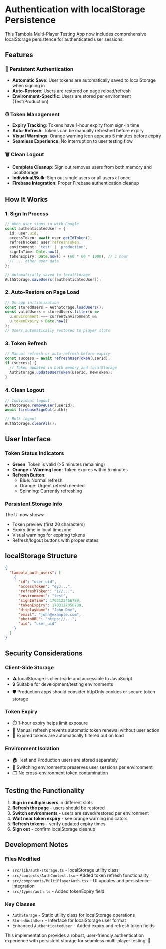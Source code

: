 # Authentication with localStorage Persistence

This Tambola Multi-Player Testing App now includes comprehensive localStorage persistence for authenticated user sessions.

## Features

### 🔐 **Persistent Authentication**
- **Automatic Save**: User tokens are automatically saved to localStorage when signing in
- **Auto-Restore**: Users are restored on page reload/refresh
- **Environment-Specific**: Users are stored per environment (Test/Production)

### ⏰ **Token Management**
- **Expiry Tracking**: Tokens have 1-hour expiry from sign-in time
- **Auto-Refresh**: Tokens can be manually refreshed before expiry
- **Visual Warnings**: Orange warning icon appears 5 minutes before expiry
- **Seamless Experience**: No interruption to user testing flow

### 🗑️ **Clean Logout**
- **Complete Cleanup**: Sign out removes users from both memory and localStorage
- **Individual/Bulk**: Sign out single users or all users at once
- **Firebase Integration**: Proper Firebase authentication cleanup

## How It Works

### 1. **Sign In Process**
```typescript
// When user signs in with Google
const authenticatedUser = {
  id: user.uid,
  accessToken: await user.getIdToken(),
  refreshToken: user.refreshToken,
  environment: 'test' | 'production',
  signInTime: Date.now(),
  tokenExpiry: Date.now() + (60 * 60 * 1000), // 1 hour
  // ... other user data
};

// Automatically saved to localStorage
AuthStorage.saveUsers([authenticatedUser]);
```

### 2. **Auto-Restore on Page Load**
```typescript
// On app initialization
const storedUsers = AuthStorage.loadUsers();
const validUsers = storedUsers.filter(u => 
  u.environment === currentEnvironment &&
  u.tokenExpiry > Date.now()
);
// Users automatically restored to player slots
```

### 3. **Token Refresh**
```typescript
// Manual refresh or auto-refresh before expiry
const success = await refreshUserToken(userId);
if (success) {
  // Token updated in both memory and localStorage
  AuthStorage.updateUserToken(userId, newToken);
}
```

### 4. **Clean Logout**
```typescript
// Individual logout
AuthStorage.removeUser(userId);
await firebaseSignOut(auth);

// Bulk logout
AuthStorage.clearAll();
```

## User Interface

### **Token Status Indicators**
- **Green**: Token is valid (>5 minutes remaining)
- **Orange + Warning Icon**: Token expires within 5 minutes
- **Refresh Button**: 
  - Blue: Normal refresh
  - Orange: Urgent refresh needed
  - Spinning: Currently refreshing

### **Persistent Storage Info**
The UI now shows:
- Token preview (first 20 characters)
- Expiry time in local timezone
- Visual warnings for expiring tokens
- Refresh/logout buttons with proper states

## localStorage Structure

```json
{
  "tambola_auth_users": [
    {
      "id": "user_uid",
      "accessToken": "eyJ...",
      "refreshToken": "1//...",
      "environment": "test",
      "signInTime": 1703123456789,
      "tokenExpiry": 1703127056789,
      "displayName": "John Doe",
      "email": "john@example.com",
      "photoURL": "https://...",
      "uid": "user_uid"
    }
  ]
}
```

## Security Considerations

### **Client-Side Storage**
- ⚠️ localStorage is client-side and accessible to JavaScript
- 🔒 Suitable for development/testing environments
- 🛡️ Production apps should consider httpOnly cookies or secure token storage

### **Token Expiry**
- ⏱️ 1-hour expiry helps limit exposure
- 🔄 Manual refresh prevents automatic token renewal without user action
- 🧹 Expired tokens are automatically filtered out on load

### **Environment Isolation**
- 🏠 Test and Production users are stored separately
- 🔄 Switching environments preserves user sessions per environment
- 🗂️ No cross-environment token contamination

## Testing the Functionality

1. **Sign in multiple users** in different slots
2. **Refresh the page** - users should be restored
3. **Switch environments** - users are saved/restored per environment  
4. **Wait near token expiry** - see orange warning indicators
5. **Refresh tokens** - verify updated expiry times
6. **Sign out** - confirm localStorage cleanup

## Development Notes

### **Files Modified**
- `src/lib/auth-storage.ts` - localStorage utility class
- `src/contexts/AuthContext.tsx` - Added token refresh functionality
- `src/components/MultiPlayerAuth.tsx` - UI updates and persistence integration
- `src/types/auth.ts` - Added tokenExpiry field

### **Key Classes**
- `AuthStorage` - Static utility class for localStorage operations
- `StoredAuthUser` - Interface for localStorage user format
- Enhanced `AuthenticatedUser` - Added expiry and refresh token fields

This implementation provides a robust, user-friendly authentication experience with persistent storage for seamless multi-player testing! 🚀 